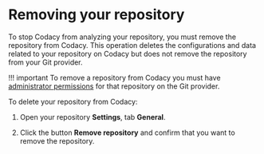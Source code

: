 # Removing your repository

To stop Codacy from analyzing your repository, you must remove the repository from Codacy. This operation deletes the configurations and data related to your repository on Codacy but does not remove the repository from your Git provider.

!!! important
    To remove a repository from Codacy you must have [administrator permissions](../organizations/roles-and-permissions-for-synced-organizations.md) for that repository on the Git provider.

To delete your repository from Codacy:

1.  Open your repository **Settings**, tab **General**.

1.  Click the button **Remove repository** and confirm that you want to remove the repository.
